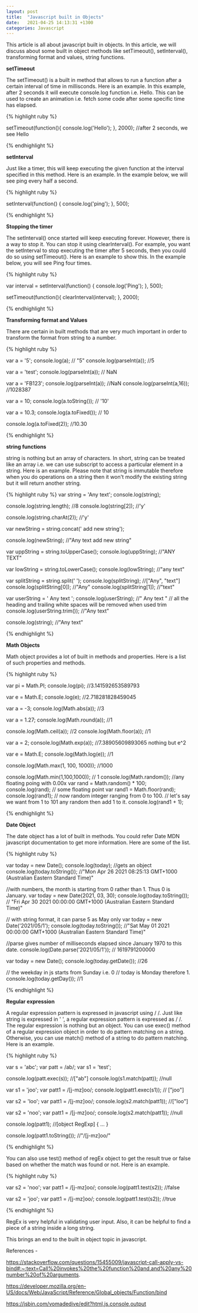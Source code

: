 ```yaml
---
layout: post
title:  "Javascript built in Objects"
date:   2021-04-25 14:13:31 +1300
categories: Javascript
---
```


This article is all about javascript built in objects. In this article, we will discuss about some built in object methods like setTimeout(), setInterval(), transforming format and values, string functions.

**setTimeout**

The setTimeout() is a built in method that allows to run a function after a certain interval of time in millisconds.
Here is an example. In this example, after 2 seconds it will execute console.log function i.e. Hello. This can be used to create an animation i.e. fetch some code after some specific time has elapsed.

{% highlight ruby %}

setTimeout(function(){
  console.log('Hello');
}, 2000); //after 2 seconds, we see Hello

{% endhighlight %}

**setInterval**

Just like a timer, this will keep executing the given function at the interval specified in this method. Here is an example. In the example below, we will see ping every half a second. 

{% highlight ruby %}

 setInterval(function() {
    console.log('ping');
 }, 500);

{% endhighlight %}

**Stopping the timer**

The setInterval() once started will keep executing forever. However, there is a way to stop it. You can stop it using clearInterval(). For example, you want the setInterval to stop executing the timer after 5 seconds, then you could do so using setTimeout(). Here is an example to show this. In the example below, you will see Ping four times.

{% highlight ruby %}

 var interval = setInterval(function() {
    console.log('Ping');
 }, 500);

 setTimeout(function(){
   clearInterval(interval);
 }, 2000);

{% endhighlight %}

**Transforming format and Values**

There are certain in built methods that are very much important in order to transform the format from string to a number.

{% highlight ruby %}

var a = '5';
console.log(a); // "5"
console.log(parseInt(a)); //5

var a = 'test';
console.log(parseInt(a)); // NaN

var a = 'FB123';
console.log(parseInt(a)); //NaN
console.log(parseInt(a,16)); //1028387

var a = 10;
console.log(a.toString()); // '10'

var a = 10.3;
console.log(a.toFixed()); // 10

console.log(a.toFixed(2)); //10.30

{% endhighlight %}

**string functions**

string is nothing but an array of characters. In short, string can be treated like an array i.e. we can use subscript to access a particular element in a string. Here is an example.
Please note that string is immutable therefore when you do operations on a string then it won't modify the existing string but it will return another string.

{% highlight ruby %}
  var string = 'Any text';
  console.log(string);

  console.log(string.length); //8
  console.log(string[2]); //'y'

  console.log(string.charAt(2)); //'y'

  var newString  = string.concat(' add new string');

  console.log(newString); //"Any text add new string"

  var uppString = string.toUpperCase();
  console.log(uppString); //"ANY TEXT"

  var lowString = string.toLowerCase();
  console.log(lowString); //"any text"

  var splitString = string.split(' ');
  console.log(splitString); //["Any", "text"]
  console.log(splitString[0]); //"Any"
  console.log(splitString[1]); //"text"

  var userString = ' Any text ';
  console.log(userString); //" Any text "
  // all the heading and trailing white spaces will be removed when used trim
  console.log(userString.trim()); //"Any text"

  console.log(string); //"Any text"

{% endhighlight %}

**Math Objects**

Math object provides a lot of built in methods and properties. Here is a list of such properties and methods.

{% highlight ruby %}

  var pi = Math.PI; 
  console.log(pi); //3.141592653589793

  var e = Math.E;
  console.log(e); //2.718281828459045

  var a = -3;
  console.log(Math.abs(a)); //3

  var a = 1.27;
  console.log(Math.round(a)); //1

  console.log(Math.ceil(a)); //2
  console.log(Math.floor(a)); //1

  var a = 2;
  console.log(Math.exp(a)); //7.38905609893065 nothing but e^2

  var e = Math.E;
  console.log(Math.log(e)); //1

  console.log(Math.max(1, 100, 1000)); //1000

  console.log(Math.min(1,100,1000)); // 1
  console.log(Math.random()); //any floating poing with 0.00x 
  var rand = Math.random() * 100;
  console.log(rand); // some floating point
  var rand1 = Math.floor(rand);
  console.log(rand1); // now random integer ranging from 0 to 100.
  // let's say we want from 1 to 101 any random then add 1 to it.
  console.log(rand1 + 1);

{% endhighlight %}

**Date Object**

The date object has a lot of built in methods. You could refer Date MDN javascript documentation to get more information. Here are some of the list.

{% highlight ruby %}

  var today = new Date();
  console.log(today); //gets an object
  console.log(today.toString()); //"Mon Apr 26 2021 08:25:13 GMT+1000 (Australian Eastern Standard Time)"

  //with numbers, the month is starting from 0 rather than 1. Thus 0 is January.
  var today = new Date(2021, 03, 30);
  console.log(today.toString()); //
"Fri Apr 30 2021 00:00:00 GMT+1000 (Australian Eastern Standard Time)"

// with string format, it can parse 5 as May only
 var today = new Date('2021/05/1');
 console.log(today.toString()); //"Sat May 01 2021 00:00:00 GMT+1000 (Australian Eastern Standard Time)"

  //parse gives number of milliseconds elapsed since January 1970 to this date.
 console.log(Date.parse('2021/05/1')); //
1619791200000

var today = new Date();
console.log(today.getDate()); //26

// the weekday in js starts from Sunday i.e. 0
// today is Monday therefore 1.
console.log(today.getDay()); //1

{% endhighlight %}

**Regular expression**

A regular expression pattern is expressed in javascript using / /. Just like string is expressed in ' ', a regular expression pattern is expressed as / /. The regular expression is nothing but an object. You can use exec() method of a regular expression object in order to do pattern matching on a string. Otherwise, you can use match() method of a string to do pattern matching. Here is an example.

{% highlight ruby %}

var s = 'abc';
var patt = /ab/;
var s1 = 'test';

console.log(patt.exec(s)); //["ab"]
console.log(s1.match(patt)); //null 

var s1 = 'joo';
var patt1 = /[j-mz]oo/;
console.log(patt1.exec(s1)); // ["joo"]

var s2 = 'loo';
var patt1 = /[j-mz]oo/;
console.log(s2.match(patt1)); //["loo"]

var s2 = 'noo';
var patt1 = /[j-mz]oo/;
console.log(s2.match(patt1)); //null

console.log(patt1); //[object RegExp] { ... }

console.log(patt1.toString()); //"/[j-mz]oo/"

{% endhighlight %}

You can also use test() method of regEx object to get the result true or false based on whether the match was found or not. Here is an example.

{% highlight ruby %}

var s2 = 'noo';
var patt1 = /[j-mz]oo/;
console.log(patt1.test(s2)); //false

var s2 = 'joo';
var patt1 = /[j-mz]oo/;
console.log(patt1.test(s2)); //true

{% endhighlight %}

RegEx is very helpful in validating user input. Also, it can be helpful to find a piece of a string inside a long string.

This brings an end to the built in object topic in javascript.

References - 

https://stackoverflow.com/questions/15455009/javascript-call-apply-vs-bind#:~:text=Call%20invokes%20the%20function%20and,and%20any%20number%20of%20arguments. 

https://developer.mozilla.org/en-US/docs/Web/JavaScript/Reference/Global_objects/Function/bind 

https://jsbin.com/vomadedive/edit?html,js,console,output 